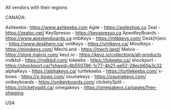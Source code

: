 All vendors with their regions

CANADA:

Ashkeebs- https://www.ashkeebs.com
Agile - https://agileshop.co
Zeal - https://zealpc.net/
KeySpresso - https://keyspresso.ca
ApexKeyBoards - https://www.apexkeyboards.ca
mtbKeys - https://mtbkeys.com/
Desk[h]ero - https://www.deskhero.ca/
vintKeys - https://vintkeys.ca/
MinoKeys - https://minokeys.com/
MechLand - https://mech.land/
Malvix - https://store.malvix.com/
keyz.io - https://keyz.io/collections/all-products
rndkbd - https://rndkbd.com/
tokeebs - https://tokeebs.ca/
shockport - https://shockport.ca/?shpxid=8b550786-1c77-4b21-ae52-28ecb60a3c32
alphaKeys - https://alphakeys.ca/
turtlekeebs - https://turtlekeebs.com/
x-bows - https://x-bows.com/
osumekeys - https://osumekeys.com/
onikeyboards - https://onikeyboards.com/
clicketySplit - https://clicketysplit.ca/
omegakeys - https://omegakeys.ca/pages/free-shipping

USA



